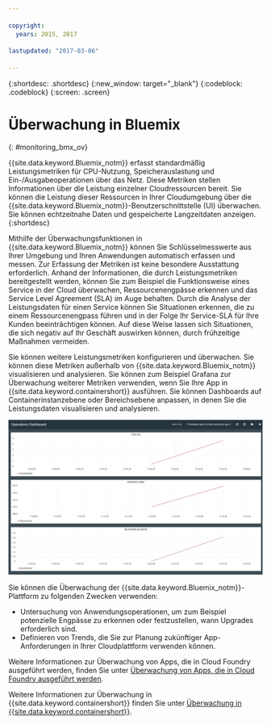 ```yaml
---

copyright:
  years: 2015, 2017

lastupdated: "2017-03-06"

---
```



{:shortdesc: .shortdesc}
{:new_window: target="_blank"}
{:codeblock: .codeblock}
{:screen: .screen}


# Überwachung in Bluemix
{: #monitoring_bmx_ov}

{{site.data.keyword.Bluemix_notm}} erfasst standardmäßig Leistungsmetriken für CPU-Nutzung, Speicherauslastung und Ein-/Ausgabeoperationen über das Netz. Diese Metriken stellen Informationen über die Leistung einzelner Cloudressourcen bereit. Sie können die Leistung dieser Ressourcen in Ihrer Cloudumgebung über die {{site.data.keyword.Bluemix_notm}}-Benutzerschnittstelle (UI) überwachen. Sie können echtzeitnahe Daten und gespeicherte Langzeitdaten anzeigen.
{:shortdesc}

Mithilfe der Überwachungsfunktionen in {{site.data.keyword.Bluemix_notm}} können Sie Schlüsselmesswerte aus Ihrer Umgebung und Ihren Anwendungen automatisch erfassen und messen. Zur Erfassung der Metriken ist keine besondere Ausstattung erforderlich. Anhand der Informationen, die durch Leistungsmetriken bereitgestellt werden,  können Sie zum Beispiel die Funktionsweise eines Service in der Cloud überwachen, Ressourcenengpässe erkennen und das Service Level Agreement (SLA) im Auge behalten. Durch die Analyse der Leistungsdaten für einen Service können Sie Situationen erkennen, die zu einem Ressourcenengpass führen und in der Folge Ihr Service-SLA für Ihre Kunden beeinträchtigen können. Auf diese Weise lassen sich Situationen, die sich negativ auf Ihr Geschäft auswirken können, durch frühzeitige Maßnahmen vermeiden.  

Sie können weitere Leistungsmetriken konfigurieren und überwachen. Sie können diese Metriken außerhalb von {{site.data.keyword.Bluemix_notm}} visualisieren und analysieren. Sie können zum Beispiel Grafana zur Überwachung weiterer Metriken verwenden, wenn Sie Ihre App in {{site.data.keyword.containershort}} ausführen. Sie können Dashboards auf Containerinstanzebene oder Bereichsebene anpassen, in denen Sie die Leistungsdaten visualisieren und analysieren.

![Grafana-Überwachungsansicht für einen Container in {{site.data.keyword.Bluemix_notm}}](images/monitoring_default_container_grafana_view.jpg "Grafana-Überwachungsansicht für einen Container in Bluemix")

Sie können die Überwachung der {{site.data.keyword.Bluemix_notm}}-Plattform zu folgenden Zwecken verwenden:

* Untersuchung von Anwendungsoperationen, um zum Beispiel potenzielle Engpässe zu erkennen oder festzustellen, wann Upgrades erforderlich sind.
* Definieren von Trends, die Sie zur Planung zukünftiger App-Anforderungen in Ihrer Cloudplattform verwenden können.

Weitere Informationen zur Überwachung von Apps, die in Cloud Foundry ausgeführt werden, finden Sie unter [Überwachung von Apps, die in Cloud Foundry ausgeführt werden](monitoring_cf_apps.html#monitoring_bluemix_apps).

Weitere Informationen zur Überwachung in {{site.data.keyword.containershort}} finden Sie unter [Überwachung in {{site.data.keyword.containershort}}](containers/monitoring_containers_ov.html#monitoring_bmx_containers_ov).
